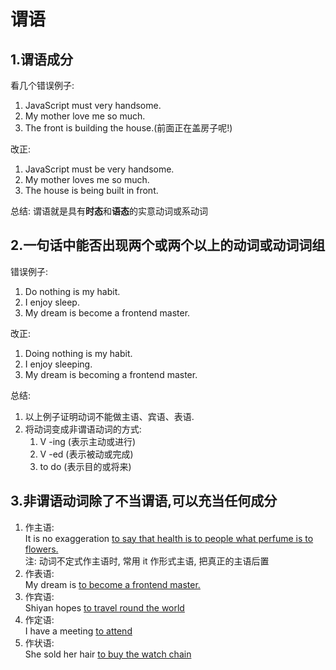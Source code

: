 # 谓语

## 1.谓语成分
看几个错误例子:  
  1. JavaScript must very handsome.
  2. My mother love me so much.
  3. The front is building the house.(前面正在盖房子呢!)

改正:  
1. JavaScript must be very handsome.
2. My mother loves me so much.
3. The house is being built in front.

总结: 谓语就是具有**时态**和**语态**的实意动词或系动词

## 2.一句话中能否出现两个或两个以上的动词或动词词组
错误例子:
1. Do nothing is my habit.
2. I enjoy sleep.
3. My dream is become a frontend master.
   
改正:
1. Doing nothing is my habit.
2. I enjoy sleeping.
3. My dream is becoming a frontend master.

总结:  
1. 以上例子证明动词不能做主语、宾语、表语.
2. 将动词变成非谓语动词的方式:  
   1. V -ing (表示主动或进行)
   2. V -ed (表示被动或完成)
   3. to do (表示目的或将来)

## 3.非谓语动词除了不当谓语,可以充当任何成分
1. 作主语:  
   It is no exaggeration <u>to say that health is to people what perfume is to flowers.</u>  
   注: 动词不定式作主语时, 常用 it 作形式主语, 把真正的主语后置
2. 作表语:  
   My dream is <u>to become a frontend master.</u>
3. 作宾语:  
   Shiyan hopes <u>to travel round the world</u>
4. 作定语:  
   I have a meeting <u>to attend</u>
5. 作状语:  
   She sold her hair <u>to buy the watch chain</u>